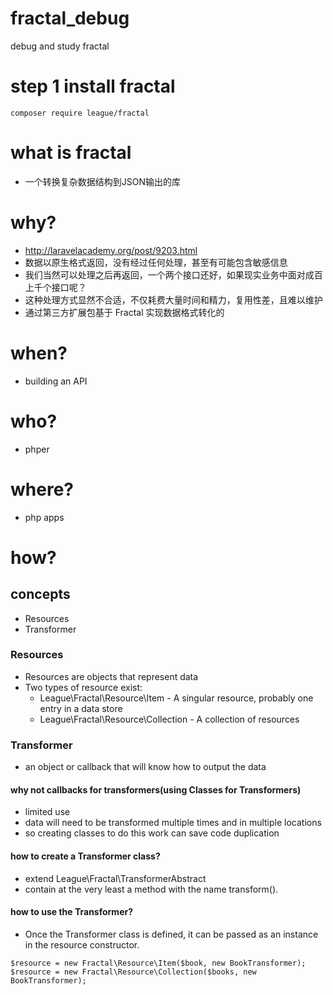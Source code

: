 # fractal_debug
debug and study fractal

# step 1 install fractal
```
composer require league/fractal
```

# what is fractal
* 一个转换复杂数据结构到JSON输出的库

# why?
* http://laravelacademy.org/post/9203.html
* 数据以原生格式返回，没有经过任何处理，甚至有可能包含敏感信息
* 我们当然可以处理之后再返回，一个两个接口还好，如果现实业务中面对成百上千个接口呢？
* 这种处理方式显然不合适，不仅耗费大量时间和精力，复用性差，且难以维护
* 通过第三方扩展包基于 Fractal 实现数据格式转化的

# when?
* building an API 

# who?

* phper

# where?
* php apps

# how?

## concepts
* Resources 
* Transformer

### Resources 
* Resources are objects that represent data
* Two types of resource exist:
  * League\Fractal\Resource\Item - A singular resource, probably one entry in a data store
  * League\Fractal\Resource\Collection - A collection of resources
### Transformer
* an object or callback that will know how to output the data

#### why not callbacks for transformers(using Classes for Transformers)
* limited use
* data will need to be transformed multiple times and in multiple locations
* so creating classes to do this work can save code duplication
#### how to create a Transformer class?
* extend League\Fractal\TransformerAbstract
* contain at the very least a method with the name transform().
#### how to use the Transformer?
* Once the Transformer class is defined, it can be passed as an instance in the resource constructor.
```
$resource = new Fractal\Resource\Item($book, new BookTransformer);
$resource = new Fractal\Resource\Collection($books, new BookTransformer);
```
